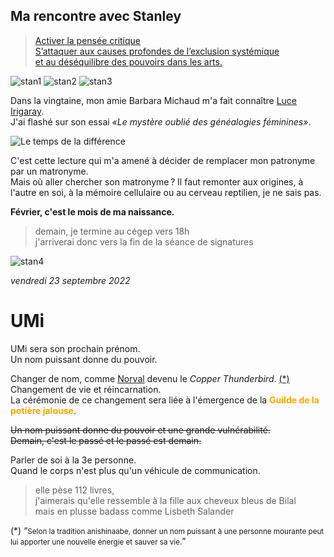 <link rel="stylesheet" href="css/style.css">

## Ma rencontre avec Stanley 
  
> [Activer la pensée critique    
S’attaquer aux causes profondes de l’exclusion systémique   
et au déséquilibre des pouvoirs dans les arts.](https://www.fevrierstanley.com/)

![stan1](media/meeting-stanley.png) ![stan2](media/chatting-with-stanley.png) ![stan3](media/confidences.png)

Dans la vingtaine, mon amie Barbara Michaud m'a fait connaître [Luce Irigaray](https://fr.wikipedia.org/wiki/Luce_Irigaray).  
J'ai flashé sur son essai *«Le mystère oublié des généalogies féminines»*. 
  
![Le temps de la différence](media/le-temps-de-la-difference.jpeg)  
  
C'est cette lecture qui m'a amené à décider de remplacer mon patronyme par un matronyme.  
Mais où aller chercher son matronyme ? Il faut remonter aux origines, à l'autre en soi, à la mémoire cellulaire ou au cerveau reptilien, je ne sais pas.    
  
__Février, c'est le mois de ma naissance.__    
  
> demain, je termine au cégep vers 18h  
j'arriverai donc vers la fin de la séance de signatures  
  
  
![stan4](media/planning-real-meeting.png)
  
  
  
*vendredi 23 septembre 2022*
# UMi
UMi sera son prochain prénom.  
Un nom puissant donne du pouvoir.

Changer de nom, comme [Norval](https://www.invaluable.com/artist/morisseau-norval-d313z56a5l/sold-at-auction-prices/) devenu le _Copper Thunderbird_. <a href="#noteWikipedia">(*)</a>    
Changement de vie et réincarnation.  
La cérémonie de ce changement sera liée à l'émergence de la <strong style="color:orange">Guilde de la potière jalouse</strong>.

~~Un nom puissant donne du pouvoir et une grande vulnérabilité.    
Demain, c'est le passé et le passé est demain.~~

Parler de soi à la 3e personne.    
Quand le corps n'est plus qu'un véhicule de communication.
> elle pèse 112 livres,   
j'aimerais qu'elle ressemble à la fille aux cheveux bleus de Bilal      
mais en plusse badass comme Lisbeth Salander


(*) <q id="noteWikipedia"><small data-source="Wikipedia">Selon la tradition anishinaabe, donner un nom puissant à une personne mourante peut lui apporter une nouvelle énergie et sauver sa vie.</small></q>